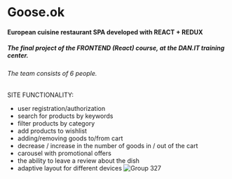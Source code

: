 
#  Goose.ok
#### European cuisine restaurant SPA developed with REACT + REDUX
##### The final project of the FRONTEND (React) course, at the DAN.IT training center.
###### The team consists of 6 people.
SITE FUNCTIONALITY:
 * user registration/authorization
 * search for products by keywords
 * filter products by category
 * add products to wishlist
 * adding/removing goods to/from cart
 * decrease / increase in the number of goods in / out of the cart 
 * carousel with promotional offers
 * the ability to leave a review about the dish
 * adaptive layout for different devices
![Group 327](https://user-images.githubusercontent.com/37982184/166146888-8f0a96cc-282b-459a-9857-c11faa4afa16.png)
